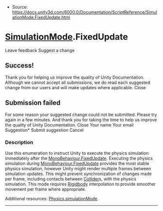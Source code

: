 * Source: https://docs.unity3d.com/6000.0/Documentation/ScriptReference/SimulationMode.FixedUpdate.html

#  [SimulationMode](https://docs.unity3d.com/6000.0/Documentation/ScriptReference/SimulationMode.html).FixedUpdate
Leave feedback
Suggest a change
## Success!
Thank you for helping us improve the quality of Unity Documentation. Although we cannot accept all submissions, we do read each suggested change from our users and will make updates where applicable.
Close
## Submission failed
For some reason your suggested change could not be submitted. Please <a>try again</a> in a few minutes. And thank you for taking the time to help us improve the quality of Unity Documentation.
Close
Your name Your email Suggestion* Submit suggestion
Cancel
### Description
Use this enumeration to instruct Unity to execute the physics simulation immediately after the [MonoBehaviour.FixedUpdate](https://docs.unity3d.com/6000.0/Documentation/ScriptReference/MonoBehaviour.FixedUpdate.html).
Executing the physics simulation during [MonoBehaviour.FixedUpdate](https://docs.unity3d.com/6000.0/Documentation/ScriptReference/MonoBehaviour.FixedUpdate.html) provides the most stable physics simulation, however Unity might render multiple frames between simulation updates. This might prevent synchronization of changes made per frame, including contacts between [Collider](https://docs.unity3d.com/6000.0/Documentation/ScriptReference/Collider.html)s, with the physics simulation. This mode requires [Rigidbody](https://docs.unity3d.com/6000.0/Documentation/ScriptReference/Rigidbody.html) interpolation to provide smoother movement per frame where appropriate.  
  
Additional resources: [Physics.simulationMode](https://docs.unity3d.com/6000.0/Documentation/ScriptReference/Physics-simulationMode.html).
* * *
